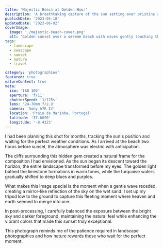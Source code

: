 ```yaml
---
title: 'Majestic Beach at Golden Hour'
description: 'A breathtaking capture of the sun setting over pristine shorelines, where golden rays dance across the gentle waves and create a symphony of colors in the sky.'
publishDate: '2023-05-18'
updatedDate: '2023-06-02'
coverImage:
  image: './majestic-beach-cover.png'
  alt: 'Golden sunset over a serene beach with waves gently touching the shore'
tags:
  - landscape
  - seascape
  - sunset
  - nature
  - travel

category: 'photographies'
featured: true
matureContent: true
meta:
  iso: 'ISO 100'
  aperture: 'f/11'
  shutterSpeed: '1/125s'
  lens: '24-70mm f/2.8'
  camera: 'Sony A7R IV'
  location: 'Praia da Marinha, Portugal'
  latitude: '37.0890'
  longitude: '-8.4125'
---
```


I had been planning this shot for months, tracking the sun's position and waiting for the perfect weather conditions. As I arrived at the beach two hours before sunset, the atmosphere was electric with anticipation.

The cliffs surrounding this hidden gem created a natural frame for the composition I had envisioned. As the sun began its descent toward the horizon, the entire landscape transformed before my eyes. The golden light bathed the limestone formations in warm tones, while the turquoise waters gradually shifted to deep blues and purples.

What makes this image special is the moment when a gentle wave receded, creating a mirror-like reflection of the sky on the wet sand. I set up my tripod low to the ground to capture this fleeting moment where heaven and earth seemed to merge into one.

In post-processing, I carefully balanced the exposure between the bright sky and darker foreground, maintaining the natural feel while enhancing the vibrant colors that made this sunset truly exceptional.

This photograph reminds me of the patience required in landscape photographies and how nature rewards those who wait for the perfect moment.
